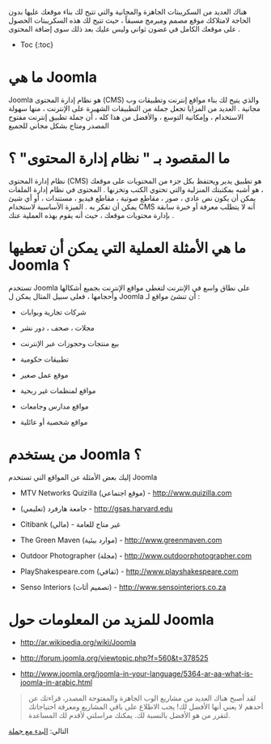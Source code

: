 



هناك العديد من السكريبتات الجاهزة والمجانية والتي تتيح لك بناء موقعك عليها بدون الحاجة لامتلاكك موقع مصمم ومبرمج مسبقاً ، حيث تتيح لك هذه السكريبتات الحصول على موقعك الكامل في غضون ثواني وليس عليك بعد ذلك سوى إضافة المحتوى .

* Toc
{:toc}


# ما هي Joomla



Joomla هو نظام إدارة المحتوى (CMS) والذي يتيح لك بناء مواقع إنترنت وتطبيقات وب مجانية . العديد من المزايا تجعل جملة من التطبيقات الشهيرة على الإنترنت ، منها سهولة الاستخدام ، وإمكانية التوسع ، والأفضل من هذا كله ، أن جملة تطبيق إنترنت مفتوح المصدر ومتاح بشكل مجاني للجميع



# ما المقصود بـ " نظام إدارة المحتوى" ؟



نظام إدارة المحتوى (CMS) هو تطبيق يدير ويحتفظ بكل جزء من المحتويات على موقعك ، هو أشبه بمكتبتك المنزلية والتي تحتوي الكتب وتخزنها . المحتوى في نظام إدارة الملفات يمكن أن يكون نص عادي ، صور ، مقاطع صوتية ، مقاطع فيديو ، مستندات ، أو أي شيئ يمكن أن تفكر به . الميزة الأساسية لاستخدام CMS أنه لا يتطلب معرفة أو خبرة سابقة بإدارة محتويات موقعك ، حيث أنه يقوم بهذه العملية عنك .



# ما هي الأمثلة العملية التي يمكن أن تعطيها Joomla ؟



تستخدم Joomla على نطاق واسع في الإنترنت لتغطي مواقع الإنترنت بجميع أشكالها وأحجامها ، فعلى سبيل المثال يمكن ل Joomla أن تنشئ مواقع لـ :


* شركات تجارية وبوابات

* مجلات ، صحف ، دور نشر

* بيع منتجات وحجوزات عبر الإنترنت

* تطبيقات حكومية

* موقع عمل صغير

* مواقع لمنظمات غير ربحية

* مواقع مدارس وجامعات

* مواقع شخصية أو عائلية


# من يستخدم Joomla ؟

إليك بعض الأمثلة عن المواقع التي تستخدم Joomla

* MTV Networks Quizilla (موقع اجتماعي) - <http://www.quizilla.com>

* جامعة هارفرد (تعليمي) - <http://gsas.harvard.edu>

* Citibank (مالي) - غير متاح للعامة

* The Green Maven (موارد بيئية) - <http://www.greenmaven.com>

* Outdoor Photographer (مجلة) - <http://www.outdoorphotographer.com>

* PlayShakespeare.com (ثقافي) - <http://www.playshakespeare.com>

* Senso Interiors (تصميم أثاث) - <http://www.sensointeriors.co.za>




# للمزيد من المعلومات حول Joomla


* <http://ar.wikipedia.org/wiki/Joomla>


* <http://forum.joomla.org/viewtopic.php?f=560&t=378525>


* <http://www.joomla.org/joomla-in-your-language/5364-ar-aa-what-is-joomla-in-arabic.html>

> لقد أصبح هناك العديد من مشاريع الوب الجاهزة والمفتوحة المصدر، قراءتك عن أحدهم لا يعني أنها الأفضل لك! يجب الاطلاع على باقي المشاريع ومعرفة احتياجاتك لتقرر من هو الأفضل بالنسبة لك. يمكنك مراسلتي لأقدم لك المساعدة.


التالي: [البدء مع جملة](start)